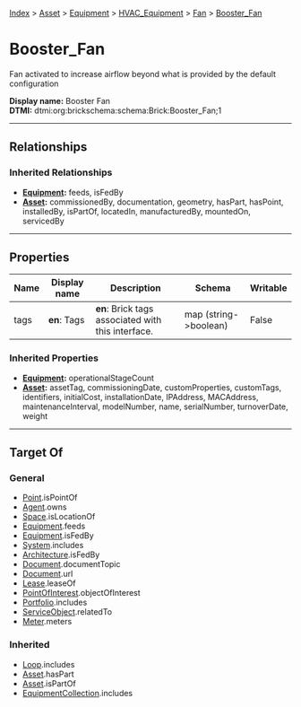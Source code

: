 [Index](../../../../index.md) > [Asset](../../../Asset.md) > [Equipment](../../Equipment.md) > [HVAC_Equipment](../HVAC_Equipment.md) > [Fan](Fan.md) > [Booster_Fan](#)
# Booster_Fan

Fan activated to increase airflow beyond what is provided by the default configuration


**Display name:** Booster Fan<br />
**DTMI:** dtmi:org:brickschema:schema:Brick:Booster_Fan;1

---

## Relationships

### Inherited Relationships
* **[Equipment](../../Equipment.md):** feeds, isFedBy
* **[Asset](../../../Asset.md):** commissionedBy, documentation, geometry, hasPart, hasPoint, installedBy, isPartOf, locatedIn, manufacturedBy, mountedOn, servicedBy

---

## Properties

|Name|Display name|Description|Schema|Writable|
|-|-|-|-|-|
|tags|**en**: Tags|**en**: Brick tags associated with this interface.|map (string->boolean)|False|
### Inherited Properties
* **[Equipment](../../Equipment.md):** operationalStageCount
* **[Asset](../../../Asset.md):** assetTag, commissioningDate, customProperties, customTags, identifiers, initialCost, installationDate, IPAddress, MACAddress, maintenanceInterval, modelNumber, name, serialNumber, turnoverDate, weight

---

## Target Of
### General
* [Point](../../../../Point/Point.md).isPointOf
* [Agent](../../../../Agent/Agent.md).owns
* [Space](../../../../Space/Space.md).isLocationOf
* [Equipment](../../Equipment.md).feeds
* [Equipment](../../Equipment.md).isFedBy
* [System](../../../../Collection/System/System.md).includes
* [Architecture](../../../../Space/Architecture/Architecture.md).isFedBy
* [Document](../../../../Information/Document/Document.md).documentTopic
* [Document](../../../../Information/Document/Document.md).url
* [Lease](../../../../Event/Lease.md).leaseOf
* [PointOfInterest](../../../../Information/PointOfInterest.md).objectOfInterest
* [Portfolio](../../../../Collection/Portfolio.md).includes
* [ServiceObject](../../../../Information/ServiceObject/ServiceObject.md).relatedTo
* [Meter](../../Meter/Meter.md).meters
### Inherited
* [Loop](../../../../Collection/Loop/Loop.md).includes
* [Asset](../../../Asset.md).hasPart
* [Asset](../../../Asset.md).isPartOf
* [EquipmentCollection](../../../../Collection/Equipment-.md).includes
